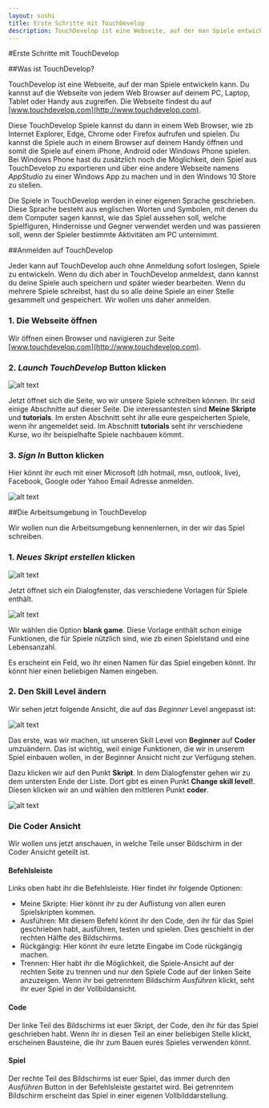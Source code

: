 ```yaml
---
layout: sushi
title: Erste Schritte mit TouchDevelop
description: TouchDevelop ist eine Webseite, auf der man Spiele entwickeln kann. Du kannst auf die Webseite von jedem Web Browser auf deinem PC, Laptop, Tablet oder Handy aus zugreifen.
---
```


#Erste Schritte mit TouchDevelop

##Was ist TouchDevelop?

TouchDevelop ist eine Webseite, auf der man Spiele entwickeln kann. Du kannst auf die Webseite von jedem Web Browser auf deinem PC, Laptop, Tablet oder Handy aus zugreifen. Die Webseite findest du auf [www.touchdevelop.com](http://www.touchdevelop.com).

Diese TouchDevelop Spiele kannst du dann in einem Web Browser, wie zb Internet Explorer, Edge, Chrome oder Firefox aufrufen und spielen. Du kannst die Spiele auch in einem Browser auf deinem Handy öffnen und somit die Spiele auf einem iPhone, Android oder Windows Phone spielen. Bei Windows Phone hast du zusätzlich noch die Möglichkeit, dein Spiel aus TouchDevelop zu exportieren und über eine andere Webseite namens *AppStudio* zu einer Windows App zu machen und in den Windows 10 Store zu stellen.

Die Spiele in TouchDevelop werden in einer eigenen Sprache geschrieben. Diese Sprache besteht aus englischen Worten und Symbolen, mit denen du dem Computer sagen kannst, wie das Spiel aussehen soll, welche Spielfiguren, Hindernisse und Gegner verwendet werden und was passieren soll, wenn der Spieler bestimmte Aktivitäten am PC unternimmt. 

##Anmelden auf TouchDevelop

Jeder kann auf TouchDevelop auch ohne Anmeldung sofort loslegen, Spiele zu entwickeln. Wenn du dich aber in TouchDevelop anmeldest, dann kannst du deine Spiele auch speichern und später wieder bearbeiten. Wenn du mehrere Spiele schreibst, hast du so alle deine Spiele an einer Stelle gesammelt und gespeichert. Wir wollen uns daher anmelden. 


### 1. Die Webseite öffnen

Wir öffnen einen Browser und navigieren zur Seite [www.touchdevelop.com](http://www.touchdevelop.com). 

### 2. *Launch TouchDevelop* Button klicken

![alt text](erste-schritte/1.PNG "Launch Button klicken")

Jetzt öffnet sich die Seite, wo wir unsere Spiele schreiben können. Ihr seid einige Abschnitte auf dieser Seite. Die interessantesten sind **Meine Skripte** und **tutorials**. Im ersten Abschnitt seht ihr alle eure gespeicherten Spiele, wenn ihr angemeldet seid. Im Abschnitt **tutorials** seht ihr verschiedene Kurse, wo ihr beispielhafte Spiele nachbauen kömmt. 

### 3. *Sign In* Button klicken

Hier könnt ihr euch mit einer Microsoft (dh hotmail, msn, outlook, live), Facebook, Google oder Yahoo Email Adresse anmelden.

![alt text](erste-schritte/2-signin.PNG "Sign In klicken")

##Die Arbeitsumgebung in TouchDevelop

Wir wollen nun die Arbeitsumgebung kennenlernen, in der wir das Spiel schreiben.

### 1. *Neues Skript erstellen* klicken

![alt text](erste-schritte/3.PNG "Skript erstellen")

Jetzt öffnet sich ein Dialogfenster, das verschiedene Vorlagen für Spiele enthält. 

![alt text](erste-schritte/4.PNG "Vorlagen Dialog")

Wir wählen die Option **blank game**. Diese Vorlage enthält schon einige Funktionen, die für Spiele nützlich sind, wie zb einen Spielstand und eine Lebensanzahl. 

Es erscheint ein Feld, wo ihr einen Namen für das Spiel eingeben könnt. Ihr könnt hier einen beliebigen Namen eingeben.

### 2. Den Skill Level ändern

Wir sehen jetzt folgende Ansicht, die auf das *Beginner* Level angepasst ist:

![alt text](erste-schritte/5.PNG "Beginner Ansicht")

Das erste, was wir machen, ist unseren Skill Level von **Beginner** auf **Coder** umzuändern. Das ist wichtig, weil einige Funktionen, die wir in unserem Spiel einbauen wollen, in der Beginner Ansicht nicht zur Verfügung stehen.

Dazu klicken wir auf den Punkt **Skript**. In dem Dialogfenster gehen wir zu dem untersten Ende der Liste. Dort gibt es einen Punkt **Change skill level!**. Diesen klicken wir an und wählen den mittleren Punkt **coder**.

![alt text](erste-schritte/6.PNG "Change skill level")

### Die Coder Ansicht

Wir wollen uns jetzt anschauen, in welche Teile unser Bildschirm in der Coder Ansicht geteilt ist.

#### Befehlsleiste

Links oben habt ihr die Befehlsleiste. Hier findet ihr folgende Optionen:

* Meine Skripte: Hier könnt ihr zu der Auflistung von allen euren Spielskripten kommen.
* Ausführen: Mit diesem Befehl könnt ihr den Code, den ihr für das Spiel geschrieben habt, ausführen, testen und spielen. Dies geschieht in der rechten Hälfte des Bildschirms.
* Rückgängig: Hier könnt ihr eure letzte Eingabe im Code rückgängig machen.
* Trennen: Hier habt ihr die Möglichkeit, die Spiele-Ansicht auf der rechten Seite zu trennen und nur den Spiele Code auf der linken Seite anzuzeigen. Wenn ihr bei getrenntem Bildschirm *Ausführen* klickt, seht ihr euer Spiel in der Vollbildansicht.

#### Code

Der linke Teil des Bildschirms ist euer Skript, der Code, den ihr für das Spiel geschrieben habt. Wenn ihr in diesen Teil an einer beliebigen Stelle klickt, erscheinen Bausteine, die ihr zum Bauen eures Spieles verwenden könnt.

#### Spiel

Der rechte Teil des Bildschirms ist euer Spiel, das immer durch den *Ausführen* Button in der Befehlsleiste gestartet wird. Bei getrenntem Bildschirm erscheint das Spiel in einer eigenen Vollbilddarstellung.



